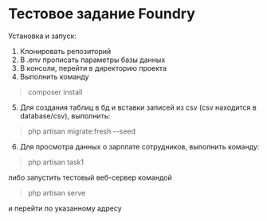 # Тестовое задание Foundry

Установка и запуск:

1. Клонировать репозиторий
2. В .env прописать параметры базы данных
3. В консоли, перейти в директорию проекта
4. Выполнить команду
> composer install
5. Для создания таблиц в бд и вставки записей из csv (csv находится в database/csv), выполнить:
> php artisan migrate:fresh --seed


6. Для просмотра данных о зарплате сотрудников, выполнить команду:
> php artisan task1

либо  запустить тестовый веб-сервер командой
> php artisan serve

и перейти по указанному адресу
